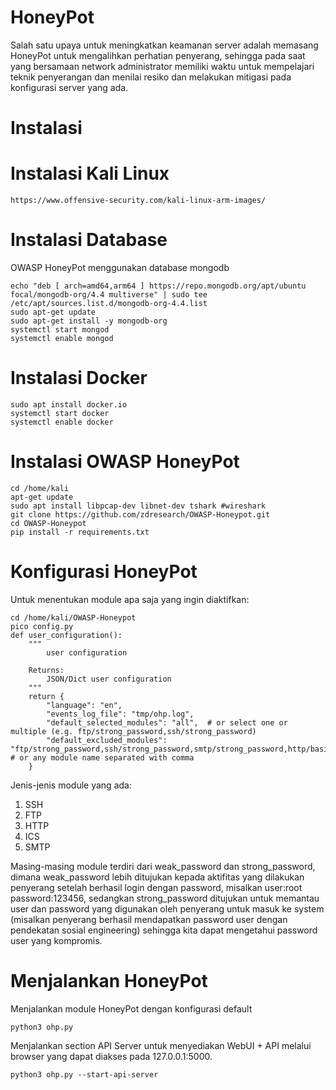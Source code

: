 # HoneyPot
Salah satu upaya untuk meningkatkan keamanan server adalah memasang HoneyPot untuk mengalihkan perhatian penyerang, sehingga pada saat yang bersamaan network administrator memiliki waktu untuk mempelajari teknik penyerangan dan menilai resiko dan melakukan mitigasi pada konfigurasi server yang ada.

# Instalasi

# Instalasi Kali Linux
```
https://www.offensive-security.com/kali-linux-arm-images/
```
# Instalasi Database
OWASP HoneyPot menggunakan database mongodb
```
echo "deb [ arch=amd64,arm64 ] https://repo.mongodb.org/apt/ubuntu focal/mongodb-org/4.4 multiverse" | sudo tee /etc/apt/sources.list.d/mongodb-org-4.4.list
sudo apt-get update
sudo apt-get install -y mongodb-org
systemctl start mongod
systemctl enable mongod
```
# Instalasi Docker
```
sudo apt install docker.io
systemctl start docker
systemctl enable docker
```

# Instalasi OWASP HoneyPot
```
cd /home/kali
apt-get update
sudo apt install libpcap-dev libnet-dev tshark #wireshark
git clone https://github.com/zdresearch/OWASP-Honeypot.git
cd OWASP-Honeypot
pip install -r requirements.txt
```

# Konfigurasi HoneyPot
Untuk menentukan module apa saja yang ingin diaktifkan:
```
cd /home/kali/OWASP-Honeypot
pico config.py
def user_configuration():
    """
        user configuration

    Returns:
        JSON/Dict user configuration
    """
    return {
        "language": "en",
        "events_log_file": "tmp/ohp.log",
        "default_selected_modules": "all",  # or select one or multiple (e.g. ftp/strong_password,ssh/strong_password)
        "default_excluded_modules": "ftp/strong_password,ssh/strong_password,smtp/strong_password,http/basic_auth_strong_password"  # or any module name separated with comma
    }
```

Jenis-jenis module yang ada:
1. SSH
2. FTP
3. HTTP
4. ICS
5. SMTP

Masing-masing module terdiri dari weak_password dan strong_password, dimana weak_password lebih ditujukan kepada aktifitas yang dilakukan penyerang setelah berhasil login dengan password, misalkan user:root password:123456, sedangkan strong_password ditujukan untuk memantau user dan password yang digunakan oleh penyerang untuk masuk ke system (misalkan penyerang berhasil mendapatkan password user dengan pendekatan sosial engineering) sehingga kita dapat mengetahui password user yang kompromis.

# Menjalankan HoneyPot
Menjalankan module HoneyPot dengan konfigurasi default
```
python3 ohp.py
```
Menjalankan section API Server untuk menyediakan WebUI + API melalui browser yang dapat diakses pada 127.0.0.1:5000.
```
python3 ohp.py --start-api-server
```
